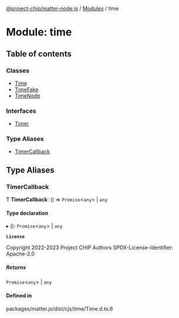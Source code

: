 [@project-chip/matter-node.js](../README.md) / [Modules](../modules.md) / time

# Module: time

## Table of contents

### Classes

- [Time](../classes/time.Time.md)
- [TimeFake](../classes/time.TimeFake.md)
- [TimeNode](../classes/time.TimeNode.md)

### Interfaces

- [Timer](../interfaces/time.Timer.md)

### Type Aliases

- [TimerCallback](time.md#timercallback)

## Type Aliases

### TimerCallback

Ƭ **TimerCallback**: () => `Promise`<`any`\> \| `any`

#### Type declaration

▸ (): `Promise`<`any`\> \| `any`

**`License`**

Copyright 2022-2023 Project CHIP Authors
SPDX-License-Identifier: Apache-2.0

##### Returns

`Promise`<`any`\> \| `any`

#### Defined in

packages/matter.js/dist/cjs/time/Time.d.ts:6
